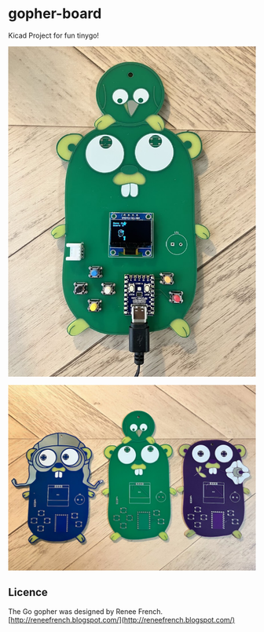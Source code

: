 # gopher-board

Kicad Project for fun tinygo!

![](./img/IMG_3623.jpg)

![](./img/IMG_3627.jpg)

## Licence

The Go gopher was designed by Renee French.
[http://reneefrench.blogspot.com/](http://reneefrench.blogspot.com/)
